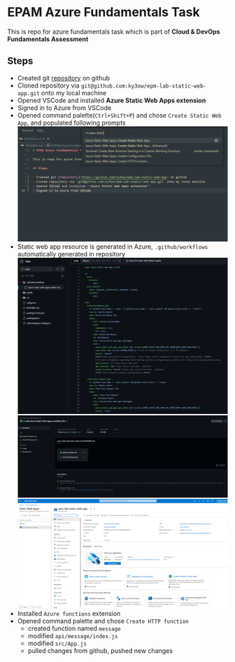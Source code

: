 # EPAM Azure Fundamentals Task

This is repo for azure fundamentals task which is part of **Cloud & DevOps Fundamentals Assessment**

## Steps

- Created git [repository](https://github.com/ky3ow/epm-lab-static-web-app) on github
- Cloned repository via `git@github.com:ky3ow/epm-lab-static-web-app.git` onto my local machine
- Opened VSCode and installed **Azure Static Web Apps extension**
- Signed in to Azure from VSCode
- Opened command palette(`Ctrl+Shift+P`) and chose `Create Static Web App`, and populated following prompts
![command palette](image.png)
- Static web app resource is generated in Azure, `.github/workflows` automatically generated in repository
![github actions](image-1.png)
![pipeline complete](image-2.png)
![azure portal](image-3.png)
- Installed `Azure functions` extension
- Opened command palette and chose `Create HTTP function`
    - created function named `message`
    - modified `api/message/index.js`
    - modified `src/App.js`
    - pulled changes from github, pushed new changes